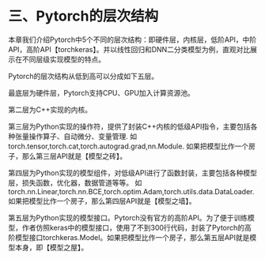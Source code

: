 # 三、Pytorch的层次结构


本章我们介绍Pytorch中5个不同的层次结构：即硬件层，内核层，低阶API，中阶API，高阶API【torchkeras】。并以线性回归和DNN二分类模型为例，直观对比展示在不同层级实现模型的特点。

Pytorch的层次结构从低到高可以分成如下五层。

最底层为硬件层，Pytorch支持CPU、GPU加入计算资源池。

第二层为C++实现的内核。

第三层为Python实现的操作符，提供了封装C++内核的低级API指令，主要包括各种张量操作算子、自动微分、变量管理.
如torch.tensor,torch.cat,torch.autograd.grad,nn.Module.
如果把模型比作一个房子，那么第三层API就是【模型之砖】。

第四层为Python实现的模型组件，对低级API进行了函数封装，主要包括各种模型层，损失函数，优化器，数据管道等等。
如torch.nn.Linear,torch.nn.BCE,torch.optim.Adam,torch.utils.data.DataLoader.
如果把模型比作一个房子，那么第四层API就是【模型之墙】。

第五层为Python实现的模型接口。Pytorch没有官方的高阶API。为了便于训练模型，作者仿照keras中的模型接口，使用了不到300行代码，封装了Pytorch的高阶模型接口torchkeras.Model。如果把模型比作一个房子，那么第五层API就是模型本身，即【模型之屋】。
